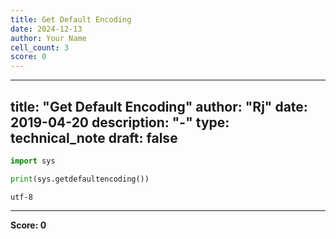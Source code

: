 ```yaml
---
title: Get Default Encoding
date: 2024-12-13
author: Your Name
cell_count: 3
score: 0
---
```


---
title: "Get Default Encoding"
author: "Rj"
date: 2019-04-20
description: "-"
type: technical_note
draft: false
---

```python
import sys
```


```python
print(sys.getdefaultencoding())
```

    utf-8



---
**Score: 0**